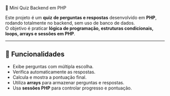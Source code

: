  📝 Mini Quiz Backend em PHP

Este projeto é um **quiz de perguntas e respostas** desenvolvido em **PHP**, rodando totalmente no backend, sem uso de banco de dados.  
O objetivo é praticar **lógica de programação, estruturas condicionais, loops, arrays e sessões em PHP**.

---

## 🚀 Funcionalidades
- Exibe perguntas com múltipla escolha.
- Verifica automaticamente as respostas.
- Calcula e mostra a pontuação final.
- Utiliza **arrays** para armazenar perguntas e respostas.
- Usa **sessões PHP** para controlar progresso e pontuação.
